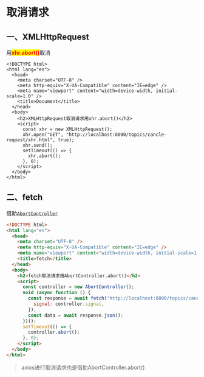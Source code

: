 # 取消请求

## 一、XMLHttpRequest

用<mark style="color:red;">**xhr.abort()**</mark>取消

```markup
<!DOCTYPE html>
<html lang="en">
  <head>
    <meta charset="UTF-8" />
    <meta http-equiv="X-UA-Compatible" content="IE=edge" />
    <meta name="viewport" content="width=device-width, initial-scale=1.0" />
    <title>Document</title>
  </head>
  <body>
    <h2>XMLHttpRequest取消请求用xhr.abort()</h2>
    <script>
      const xhr = new XMLHttpRequest();
      xhr.open("GET", "http://localhost:8000/topics/cancle-request/xhr.html", true);
      xhr.send();
      setTimeout(() => {
        xhr.abort();
      }, 0);
    </script>
  </body>
</html>
```

## 二、fetch

借助[`AbortController`](https://developer.mozilla.org/zh-CN/docs/Web/API/AbortController)

```html
<!DOCTYPE html>
<html lang="en">
  <head>
    <meta charset="UTF-8" />
    <meta http-equiv="X-UA-Compatible" content="IE=edge" />
    <meta name="viewport" content="width=device-width, initial-scale=1.0" />
    <title>fetch</title>
  </head>
  <body>
    <h2>fetch取消请求用AbortController.abort()</h2>
    <script>
      const controller = new AbortController();
      void (async function () {
        const response = await fetch("http://localhost:8000/topics/cancle-request/fetch.html", {
          signal: controller.signal,
        });
        const data = await response.json();
      })();
      setTimeout(() => {
        controller.abort();
      }, 0);
    </script>
  </body>
</html>

```

> axios进行取消请求也是借助AbortController.abort()

